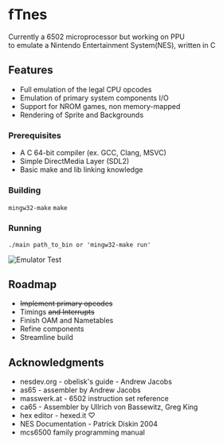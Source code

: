 # fTnes

Currently a 6502 microprocessor but working on PPU   
to emulate a Nintendo Entertainment System(NES), written in C  

## Features

- Full emulation of the legal CPU opcodes
- Emulation of primary system components I/O
- Support for NROM games, non memory-mapped
- Rendering of Sprite and Backgrounds

### Prerequisites

- A C 64-bit compiler (ex. GCC, Clang, MSVC)
- Simple DirectMedia Layer (SDL2)
- Basic make and lib linking knowledge

### Building

```mingw32-make``` ```make```

### Running

```
./main path_to_bin or 'mingw32-make run'
```

![Emulator Test](./img/emulator_test.gif)

## Roadmap

- ~~Implement primary opcodes~~
- Timings ~~and Interrupts~~
- Finish OAM and Nametables
- Refine components
- Streamline build

## Acknowledgments

- nesdev.org - obelisk's guide - Andrew Jacobs
- as65 - assembler by Andrew Jacobs
- masswerk.at - 6502 instruction set reference
- ca65 - Assembler by Ullrich von Bassewitz, Greg King
- hex editor - hexed.it ♡
- NES Documentation - Patrick Diskin 2004
- mcs6500 family programming manual

